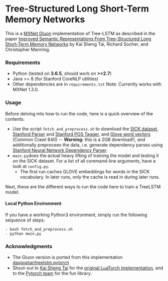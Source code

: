 
# Tree-Structured Long Short-Term Memory Networks
This is a [MXNet Gluon](https://mxnet.io/) implementation of Tree-LSTM as described in the paper [Improved Semantic Representations From Tree-Structured Long Short-Term Memory Networks](http://arxiv.org/abs/1503.00075) by Kai Sheng Tai, Richard Socher, and Christopher Manning. 

### Requirements
- Python (tested on **3.6.5**, should work on **>=2.7**)
- Java >= 8 (for Stanford CoreNLP utilities)
- Other dependencies are in `requirements.txt`
Note: Currently works with MXNet 1.3.0.

### Usage
Before delving into how to run the code, here is a quick overview of the contents:
 - Use the script `fetch_and_preprocess.sh` to download the [SICK dataset](http://alt.qcri.org/semeval2014/task1/index.php?id=data-and-tools), [Stanford Parser](http://nlp.stanford.edu/software/lex-parser.shtml) and [Stanford POS Tagger](http://nlp.stanford.edu/software/tagger.shtml), and [Glove word vectors](http://nlp.stanford.edu/projects/glove/) (Common Crawl 840) -- **Warning:** this is a 2GB download!), and additionally preprocees the data, i.e. generate dependency parses using [Stanford Neural Network Dependency Parser](http://nlp.stanford.edu/software/nndep.shtml).
 - `main.py`does the actual heavy lifting of training the model and testing it on the SICK dataset. For a list of all command-line arguments, have a look at `config.py`.
     - The first run caches GLOVE embeddings for words in the SICK vocabulary. In later runs, only the cache is read in during later runs.

Next, these are the different ways to run the code here to train a TreeLSTM model.
#### Local Python Environment
If you have a working Python3 environment, simply run the following sequence of steps:

```
- bash fetch_and_preprocess.sh
- python main.py
```


### Acknowledgments
- The Gluon version is ported from this implementation [dasguptar/treelstm.pytorch](https://github.com/dasguptar/treelstm.pytorch)
- Shout-out to [Kai Sheng Tai](https://github.com/kaishengtai/) for the [original LuaTorch implementation](https://github.com/stanfordnlp/treelstm), and to the [Pytorch team](https://github.com/pytorch/pytorch#the-team) for the fun library.